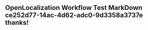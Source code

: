 <properties
ms.topic="hero-topic"
ms.test1="hero-topic"
ms.test2="test"/>

## OpenLocalization Workflow Test MarkDown ce252d77-14ac-4d62-adc0-9d3358a3737e thanks!
